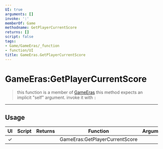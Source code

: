 ```yaml
---
UI: true
arguments: []
invoke: ':'
memberOf: Game
methodname: GetPlayerCurrentScore
returns: []
script: false
tags:
- Game/GameEras/_function
- function/UI
title: GameEras.GetPlayerCurrentScore
---
```

# GameEras:GetPlayerCurrentScore
> this function is a member of [GameEras](civ-6/lua/GameEras.md)
> this method expects an implicit "self" argument. invoke it with `:`
-----
## Usage
|  UI | Script | Returns | Function | Arguments |
|:---:|:------:|-------:|:--------:|:---------|
|✓| ||GameEras:GetPlayerCurrentScore||
